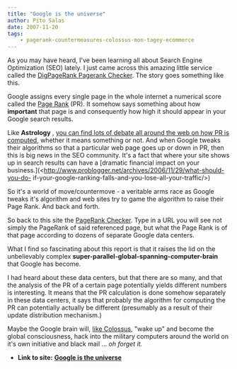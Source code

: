 ```yaml
---
title: "Google is the universe"
author: Pito Salas
date: 2007-11-20
tags:
    - pagerank-countermeasures-colossus-mon-tagey-ecommerce
---
```


As you may have heard, I've been learning all about Search Engine Optimization
(SEO) lately. I just came across this amazing little service called the
[DigPageRank Pagerank Checker](<http://digpagerank.com/index.php>). The story
goes something like this.

Google assigns every single page in the whole internet a numerical score
called the [Page
Rank](<http://www.google.com/url?sa=t&ct=res&cd=1&url=http%3A%2F%2Fen.wikipedia.org%2Fwiki%2FPageRank&ei=Wi1CR6C3J5PkeZTMqboK&usg=AFQjCNEC6uBONjN7_DGwupaCx2_xT7KLUw&sig2=KyYQgijwkrL7JDSZ1z0WdA>)
(PR). It somehow says something about how **important** that page is and
consequently how high it should appear in your Google search results.

Like **Astrology** , [you can find lots of debate all around the web on how PR
is computed](<http://www.mathewbrowne.com/check-your-current-pagerank/>),
whether it means something or not. And when Google tweaks their algorithms so
that a particular web page goes up or down in PR, then this is big news in the
SEO community. It's a fact that where your site shows up in search results can
have a [dramatic financial impact on your
business.](<http://www.problogger.net/archives/2006/11/29/what-should-you-do-
if-your-google-ranking-falls-and-you-lose-all-your-traffic/>)

So it's a world of move/countermove - a veritable arms race as Google tweaks
it's algorithm and web sites try to game the algorithm to raise their Page
Rank. And back and forth.

So back to this site the [PageRank
Checker](<http://digpagerank.com/index.php>). Type in a URL you will see not
simply the PageRank of said referenced page, but what the Page Rank is of that
page according to dozens of separate Google data centers.

What I find so fascinating about this report is that it raises the lid on the
unbelievably complex **super-parallel-global-spanning-computer-brain** that
Google has become.

I had heard about these data centers, but that there are so many, and that the
analysis of the PR of a certain page potentially yields different numbers is
interesting. It means that the PR calculation is done somehow separately in
these data centers, it says that probably the algorithm for computing the PR
can potentially actually be different (presumably as a result of their update
distribution mechanism.)

Maybe the Google brain will, [like
Colossus](<http://en.wikipedia.org/wiki/Colossus:_The_Forbin_Project>), "wake
up" and become the global consciousness, hack into the military computers
around the world on it's own initiative and black mail … _oh forget it._


* **Link to site:** **[Google is the universe](None)**
